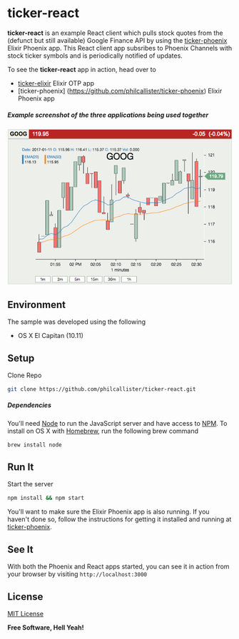 # ticker-react

**ticker-react** is an example React client which pulls stock quotes from the (defunct but still available) Google Finance API by using the [ticker-phoenix](https://github.com/philcallister/ticker-phoenix) Elixir Phoenix app. This React client app subsribes to Phoenix Channels with stock ticker symbols and is periodically notified of updates.

To see the **ticker-react** app in action, head over to
- [ticker-elixir](https://github.com/philcallister/ticker-elixir) Elixir OTP app
- [ticker-phoenix] (https://github.com/philcallister/ticker-phoenix) Elixir Phoenix app

##### Example screenshot of the three applications being used together
![Stock Ticker](/screen-shot.gif?raw=true "Stock Ticker Example")

## Environment

The sample was developed using the following 

- OS X El Capitan (10.11)

## Setup

Clone Repo
```bash
git clone https://github.com/philcallister/ticker-react.git
```

##### Dependencies
You'll need [Node](https://nodejs.org/en/) to run the JavaScript server and have access to [NPM](https://www.npmjs.com/). To install on OS X with [Homebrew](http://brew.sh/), run the following brew command
```bash
brew install node
```

## Run It

Start the server

```bash
npm install && npm start
```
You'll want to make sure the Elixir Phoenix app is also running. If you haven't done so, follow the instructions for getting it installed and running at [ticker-phoenix](https://github.com/philcallister/ticker-phoenix).

## See It
With both the Phoenix and React apps started, you can see it in action from your browser by visiting ```http://localhost:3000```

## License

[MIT License](http://www.opensource.org/licenses/MIT)

**Free Software, Hell Yeah!**
